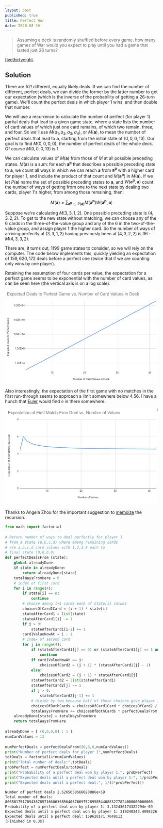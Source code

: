 ```yaml
---
layout: post
published: true
title: Perfect War
date: 2020-08-30
---
```


>Assuming a deck is randomly shuffled before every game, how many games of War would you expect to play until you had a game that lasted just 26 turns?

[fivethirtyeight](https://fivethirtyeight.com/features/can-you-cover-the-globe/).

<!--more-->

## Solution

There are $52!$ different, equally likely deals. If we can find the number of different, perfect deals, we can divide the former by the latter number to get our expectation (which is the inverse of the probability of getting a $26$-turn game). We'll count the perfect deals in which player 1 wins, and then double that number.

We will use a recurrence to calculate the number of perfect (for player 1) partial deals that lead to a given game state, where a state lists the number of card values of which just one card remains, of which two remain, three, and four. So we'll use $M(a_1,a_2,a_3,a_4)$, or $M(\mathbf{a})$, to mean the number of perfect deals that lead to $\mathbf{a}$, starting from the initial state of $(0,0,0,13)$. Our goal is to find $M(0,0,0,0)$, the number of perfect deals of the whole deck. Of course $M(0,0,0,13)$ is $1$.

We can calculate values of $M(\mathbf{a})$ from those of $M$ at all possible preceding states. $M(\mathbf{a})$ is a sum: for each $\mathbf{a^p}$ that describes a possible preceding state to $\mathbf{a}$, we count all ways in which we can reach $\mathbf{a}$ from $\mathbf{a^p}$ with a higher card for player 1, and include the product of that count and $M(\mathbf{a^p})$ in $M(\mathbf{a})$. If we let $P(\mathbf{a})$ name the set of possible preceding states to $\mathbf{a}$, and $W(\mathbf{a^p},\mathbf{a})$ count the number of ways of getting from one to the next state by dealing two cards, player 1's higher, from among those remaining, then:

$$M(\mathbf{a}) =
\sum_{\mathbf{a^p} \in P(\mathbf{a})} 
M(\mathbf{a^p}) W(\mathbf{a^p},\mathbf{a})$$

Suppose we're calculating $M(3,3,1,2)$. One possible preceding state is $(4,3,2,2)$. To get to the new state without matching, we can choose any of the $6$ cards in the three-of-the-value group and any of the $6$ in the two-of-the-value group, and assign player 1 the higher card. So the number of ways of arriving perfectly at $(3,3,1,2)$ having previously been at $(4,3,2,2)$ is $36 \cdot M(4,3,3,2)$.

There are, it turns out, $1199$ game states to consider, so we will rely on the computer. The code below implements this, quickly yielding an expectation of $159,620,172$ deals before a perfect one (twice that if we are counting only wins by one player).

Retaining the assumption of four cards per value, the expectation for a perfect game seems to be exponential with the number of card values, as can be seen here (the vertical axis is on a log scale).

![Straight line with log y axis](/img/PerfectWar.jpg)

Also interestingly, the expectation of the first game with no matches in the first run-through seems to approach a limit somewhere below 4.56. I have a hunch that [Euler](http://eulerarchive.maa.org/hedi/HEDI-2004-09.pdf) would find $e$ in there somewhere.

![](/img/PerfectWar2.jpg)

Thanks to Angela Zhou for the important suggestion to [memoize](https://en.wikipedia.org/wiki/Dynamic_programming) the recursion.

```python
from math import factorial

# Return number of ways to deal perfectly for player 1
# from a state (a,b,c,d) where among remaining cards 
# are a,b,c,d card values with 1,2,3,4 each to
# final state (0,0,0,0)
def perfectDealsFrom (state):
	global alreadyDone
	if state in alreadyDone:
		return alreadyDone[state]
	totalWaysFromHere = 0
	# index of first card
	for i in range(4):
		if state[i] == 0:
			continue
		# choose among i+1 cards each of state[i] values
		choicesOfCard1Card = (i + 1) * state[i]
		stateAfterCard1 = list(state)
		stateAfterCard1[i] -= 1
		if i > 0:
			stateAfterCard1[i-1] += 1
		card1ValueNowAt = i - 1
		# index of second card
		for j in range(4):
			if (stateAfterCard1[j] == 0) or (stateAfterCard1[j] == 1 and card1ValueNowAt == j):
				continue
			if card1ValueNowAt == j:
				choicesOfCard2 = (j + 1) * (stateAfterCard1[j] - 1)
			else:
				choicesOfCard2 = (j + 1) * stateAfterCard1[j]
			stateAfterCard2 = list(stateAfterCard1)
			stateAfterCard2[j] -= 1
			if j > 0:
				stateAfterCard2[j-1] += 1
			# divide by two because half of these choices give player 1 the lower card
			choicesOfBothCards = choicesOfCard1Card * choicesOfCard2 / 2
			totalWaysFromHere += choicesOfBothCards * perfectDealsFrom(tuple(stateAfterCard2))
	alreadyDone[state] = totalWaysFromHere
	return totalWaysFromHere

alreadyDone = { (0,0,0,0) : 1 }
numCardValues = 13

numPerfectDeals = perfectDealsFrom((0,0,0,numCardValues))
print("Number of perfect deals for player 1",numPerfectDeals)
totDeals = factorial(4*numCardValues)
print("Total number of deals:",totDeals)
probPerfect = numPerfectDeals/totDeals
print("Probability of a perfect deal won by player 1:", probPerfect)
print("Expected deals until a perfect deal won by player 1:", 1/probPerfect)
print("Expected deals until a perfect deal:", 1/(2*probPerfect))
```

```
Number of perfect deals 2.5265658566028886e+59
Total number of deals: 80658175170943878571660636856403766975289505440883277824000000000000
Probability of a perfect deal won by player 1: 3.132436174322294e-09
Expected deals until a perfect deal won by player 1: 319240343.4098226
Expected deals until a perfect deal: 159620171.7049113
[Finished in 0.3s]
```

<br>
